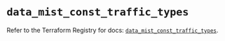 # `data_mist_const_traffic_types`

Refer to the Terraform Registry for docs: [`data_mist_const_traffic_types`](https://registry.terraform.io/providers/juniper/mist/0.6.0/docs/data-sources/const_traffic_types).
